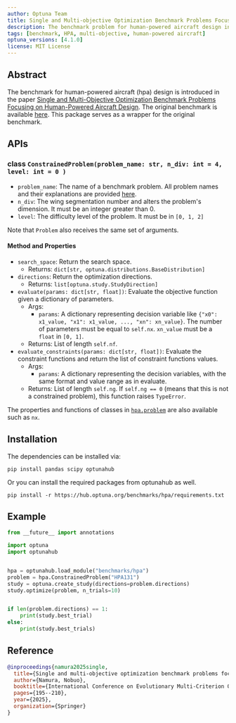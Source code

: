 ```yaml
---
author: Optuna Team
title: Single and Multi-objective Optimization Benchmark Problems Focusing on Human-Powered Aircraft Design
description: The benchmark problem for human-powered aircraft design introduced in the paper `Single and Multi-Objective Optimization Benchmark Problems Focusing on Human-Powered Aircraft Design`
tags: [benchmark, HPA, multi-objective, human-powered aircraft]
optuna_versions: [4.1.0]
license: MIT License
---
```


## Abstract

The benchmark for human-powered aircraft (hpa) design is introduced in the paper [Single and Multi-Objective Optimization Benchmark Problems Focusing on Human-Powered Aircraft Design](https://arxiv.org/abs/2312.08953).
The original benchmark is available [here](https://github.com/Nobuo-Namura/hpa).
This package serves as a wrapper for the original benchmark.

## APIs

### class `ConstrainedProblem(problem_name: str, n_div: int = 4, level: int = 0 )`

- `problem_name`: The name of a benchmark problem. All problem names and their explanations are provided [here](https://github.com/Nobuo-Namura/hpa?tab=readme-ov-file#benchmark-problem-definition).
- `n_div`: The wing segmentation number and alters the problem's dimension. It must be an integer greater than 0.
- `level`: The difficulty level of the problem. It must be in `[0, 1, 2]`

Note that `Problem` also receives the same set of arguments.

#### Method and Properties

- `search_space`: Return the search space.
  - Returns: `dict[str, optuna.distributions.BaseDistribution]`
- `directions`: Return the optimization directions.
  - Returns: `list[optuna.study.StudyDirection]`
- `evaluate(params: dict[str, float])`: Evaluate the objective function given a dictionary of parameters.
  - Args:
    - `params`: A dictionary representing decision variable like `{"x0": x1_value, "x1": x1_value, ..., "xn": xn_value}`. The number of parameters must be equal to `self.nx`. `xn_value` must be a `float` in `[0, 1]`.
  - Returns: List of length `self.nf`.
- `evaluate_constraints(params: dict[str, float])`: Evaluate the constraint functions and return the list of constraint functions values.
  - Args:
    - `params`: A dictionary representing the decision variables, with the same format and value range as in evaluate.
  - Returns: List of length `self.ng`. If `self.ng == 0` (means that this is not a constrained problem), this function raises `TypeError`.

The properties and functions of classes in [`hpa.problem`](https://hub.optuna.org/benchmarks/hpa/hpa_original) are also available such as `nx`.

## Installation

The dependencies can be installed via:

```shell
pip install pandas scipy optunahub
```

Or you can install the required packages from optunahub as well.

```shell
pip install -r https://hub.optuna.org/benchmarks/hpa/requirements.txt
```

## Example

```Python
from __future__ import annotations

import optuna
import optunahub


hpa = optunahub.load_module("benchmarks/hpa")
problem = hpa.ConstrainedProblem("HPA131") 
study = optuna.create_study(directions=problem.directions)
study.optimize(problem, n_trials=10)


if len(problem.directions) == 1:
    print(study.best_trial)
else:
    print(study.best_trials)
```

## Reference

```bibtex
@inproceedings{namura2025single,
  title={Single and multi-objective optimization benchmark problems focusing on human-powered aircraft design},
  author={Namura, Nobuo},
  booktitle={International Conference on Evolutionary Multi-Criterion Optimization},
  pages={195--210},
  year={2025},
  organization={Springer}
}
```
